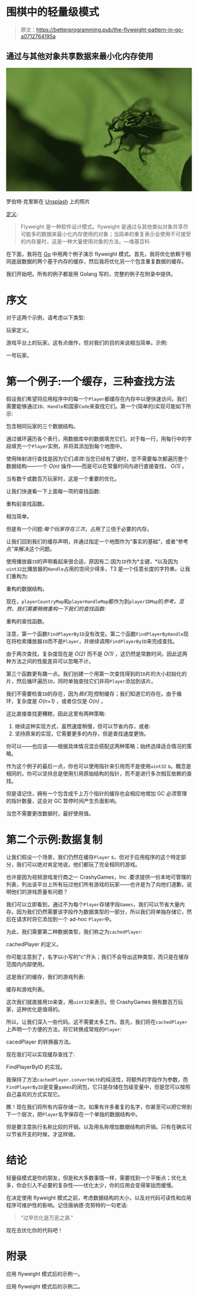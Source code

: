 # 围棋中的轻量级模式

> 原文：<https://betterprogramming.pub/the-flyweight-pattern-in-go-a0712764195a>

## 通过与其他对象共享数据来最小化内存使用

![](img/88e71c113b32f0a04277ceb39a91ec05.png)

罗伯特·克里斯在 [Unsplash](https://unsplash.com/s/photos/fly?utm_source=unsplash&utm_medium=referral&utm_content=creditCopyText) 上的照片

[定义](https://en.wikipedia.org/wiki/Flyweight_pattern):

> Flyweight 是一种软件设计模式。flyweight 是通过与其他类似对象共享尽可能多的数据来最小化内存使用的对象；当简单的重复表示会使用不可接受的内存量时，这是一种大量使用对象的方法。—维基百科

在下面，我将在 [Go](https://golang.org/) 中用两个例子演示 flyweight 模式。首先，我将优化依赖于相同底层数据的两个基于内存的缓存，然后我将优化另一个包含重复数据的缓存。

我们开始吧。所有的例子都是用 Golang 写的，完整的例子在附录中提供。

# 序文

对于这两个示例，请考虑以下类型:

玩家定义。

游戏平台上的玩家。这有点做作，但对我们的目的来说相当简单。示例:

一号玩家。

# 第一个例子:一个缓存，三种查找方法

假设我们希望将应用程序中的每一个`Player`都缓存在内存中以便快速访问，我们需要能够通过`ID`、`Handle`和国家`Code`来查找它们。第一个(简单的)实现可能如下所示:

包含相同玩家的三个数据结构。

通过循环遍历各个表行，用数据库中的数据填充它们，对于每一行，用每行中的字段填充一个`Player`实例，并将其添加到每个地图中。

使用映射进行查找是因为它们*高效*:当您已经有了键时，您不需要每次都遍历整个数据结构——一个 *O(n)* 操作——而是可以在常量时间内进行直接查找， *O(1)* 。

当有数千或数百万玩家时，这是一个重要的优化。

让我们快速看一下上面每一项的查找函数:

重构前查找函数。

相当简单。

但是有一个问题:*每个玩家存在三次*，占用了三倍于必要的内存。

让我们回到我们的缓存声明，并通过指定一个地图作为“事实的基础”，或者“参考点”来解决这个问题。

使用播放器`ID`的声明看起来很合适，原因有二:因为`ID`作为*主键，*以及因为`uint32`比播放器的`Handle`占用的空间少得多，T3 是一个任意长度的字符串。让我们重构为:

重构的数据结构。

现在，`playerCountryMap`和`playerHandleMap`都作为到`playerIDMap`的*参考。显然，我们需要稍微重构一下我们的查找函数:*

重构的查找函数。

注意，第一个函数`FindPlayerByID`没有改变。第二个函数`FindPlayerByHandle`现在将检索播放器`ID`而不是`Player`，并继续调用`FindPlayerByID`来完成查找。

由于两次查找，复杂度现在是 *O(2)* 而不是 *O(1)* ，这仍然是常数时间，因此这两种方法之间的性能差异可以忽略不计。

第三个函数更有趣一点。我们创建一个用第一次查找得到的`ID`片的大小初始化的片，然后循环遍历`ID`，同时单独查找它们并将`Player`添加到该片。

我们不需要检查`ID`的存在，因为*我们*在控制缓存；我们知道它的存在。由于循环，复杂度是 *O(n+1)* ，或者仅仅是 *O(n)* 。

这比直接查找更糟糕，因此这里有两种策略:

1.  继续这种实现方式，虽然速度稍慢，但可以节省内存，或者:
2.  坚持原来的实现，它需要更多的内存，但是查找速度更快。

你可以——也应该——根据具体情况混合搭配这两种策略；始终选择适合情况的策略。

作为这个例子的最后一点，你也可以使用指针来引用而不是使用`uint32` s。概念是相同的，你可以坚持总是使用引用原始结构的指针，而不是进行多次相互依赖的查找。

但是请记住，拥有一个包含成千上万个指针的缓存也会相应地增加 GC 必须管理的指针数量，这会对 GC 暂停时间产生负面影响。

当您不需要更改数据时，最好使用值。

# 第二个示例:数据复制

让我们假设一个场景，我们仍然在缓存`Player` s，但对于应用程序的这个特定部分，我们可以绝对肯定地说，他们都玩了完全相同的游戏。

也许是因为视频游戏发行商之一 CrashyGames，Inc .要求提供一份本地可管理的列表，列出该平台上所有玩过他们所有游戏的玩家——也许是为了向他们道歉，说明他们的游戏质量有问题？

我们可以立即看到，通过不为每个`Player`存储字段`Games`，我们可以节省大量内存。因为我们仍然需要该字段作为数据类型的一部分，所以我们将单独存储它，然后在请求时将它添加到一个 ad-hoc `Player`中。

为此，我们需要第二种数据类型，我们称之为`cachedPlayer`:

cachedPlayer 的定义。

你可能注意到了，名字以小写的“c”开头；我们不会导出这种类型，而只是在缓存范围内内部使用。

这是我们的缓存，我们的游戏列表:

缓存和游戏列表。

这次我们就直接用`ID`来查，用`uint32`来表示。但 CrashyGames 拥有数百万玩家，这种优化是值得的。

所以，让我们深入一些代码。这不需要太多工作。首先，我们将在`cachedPlayer`上声明一个方便的方法，将它转换成常规的`Player`:

cacedPlayer 的转换器方法。

现在我们可以实现缓存查找了:

FindPlayerByID 的实现。

我保持了方法`cachedPlayer.convertWith`的纯洁性，将额外的字段作为参数，而`FindPlayerByID`是变量`games`的闭包，它只是存储在包级变量中，但是您可以按照自己喜欢的方式实现它。

瞧！现在我们将所有内容存储一次。如果有许多重复的名字，你甚至可以把它带到下一个层次，把`Player`名字保存在一个单独的数据结构中。

但是要注意执行名称比较的开销，以及用名称增加数据结构的开销。只有在确实可以节省开支的时候，才这样做。

# 结论

轻量级模式是你的朋友，但是和大多数事情一样，需要找到一个平衡点；优化太多，你会引入不必要的复杂性——优化太少，你的应用会变得笨拙而缓慢。

在决定使用 flyweight 模式之前，考虑数据结构的大小，以及对代码可读性和应用程序可维护性的影响。记住唐纳德·克努特的一句老话:

> "过早优化是万恶之源."

现在去优化你的代码吧！

# 附录

应用 flyweight 模式后的示例一。

应用 flyweight 模式后的示例二。
